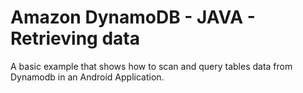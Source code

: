# Amazon DynamoDB - JAVA - Retrieving data
A basic example that shows how to scan and query tables data from Dynamodb in an Android Application.
